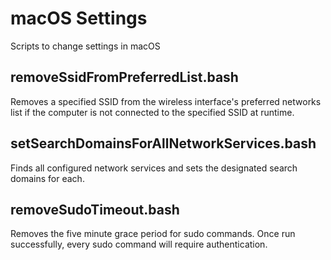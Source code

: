 # macOS Settings
Scripts to change settings in macOS

## removeSsidFromPreferredList.bash
Removes a specified SSID from the wireless interface's preferred networks list if the computer is not connected to the specified SSID at runtime.

## setSearchDomainsForAllNetworkServices.bash
Finds all configured network services and sets the designated search domains for each.

## removeSudoTimeout.bash
Removes the five minute grace period for sudo commands. Once run successfully, every sudo command will require authentication.
